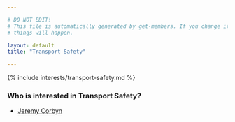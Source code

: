 ```yaml
---

# DO NOT EDIT!
# This file is automatically generated by get-members. If you change it, bad
# things will happen.

layout: default
title: "Transport Safety"

---
```


{% include interests/transport-safety.md %}

### Who is interested in Transport Safety?


* [Jeremy Corbyn](members/jeremy-corbyn.html)
